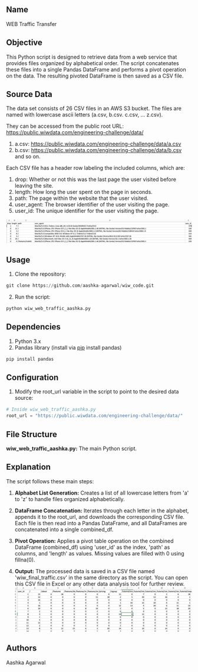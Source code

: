 ## Name

WEB Traffic Transfer

## Objective

This Python script is designed to retrieve data from a web service that provides files organized by alphabetical order. The script concatenates these files into a single Pandas DataFrame and performs a pivot operation on the data. The resulting pivoted DataFrame is then saved as a CSV file.

## Source Data
The data set consists of 26 CSV files in an AWS S3 bucket. The files are named with lowercase
ascii letters (a.csv, b.csv. c.csv, … z.csv). 

They can be accessed from the public root URL:
https://public.wiwdata.com/engineering-challenge/data/

1. a.csv: https://public.wiwdata.com/engineering-challenge/data/a.csv
2. b.csv: https://public.wiwdata.com/engineering-challenge/data/b.csv
and so on. 

Each CSV file has a header row labeling the included columns, which are:

1. drop: Whether or not this was the last page the user visited before leaving the site.
2. length: How long the user spent on the page in seconds.
3. path: The page within the website that the user visited.
4. user_agent: The browser identifier of the user visiting the page.
5. user_id: The unique identifier for the user visiting the page.

![Screenshot](input.png)

## Usage

1. Clone the repository:

```python
git clone https://github.com/aashka-agarwal/wiw_code.git
```

2. Run the script:

```python
python wiw_web_traffic_aashka.py
```

## Dependencies

1. Python 3.x
2. Pandas library (install via [pip](https://pip.pypa.io/en/stable/) install pandas)


```bash
pip install pandas
```


## Configuration

1. Modify the root_url variable in the script to point to the desired data source:

```python
# Inside wiw_web_traffic_aashka.py
root_url = "https://public.wiwdata.com/engineering-challenge/data/"
```
## File Structure
**wiw_web_traffic_aashka.py:** The main Python script.

## Explanation
The script follows these main steps:

1. **Alphabet List Generation:** Creates a list of all lowercase letters from 'a' to 'z' to handle files organized alphabetically.

2. **DataFrame Concatenation:** Iterates through each letter in the alphabet, appends it to the root_url, and downloads the corresponding CSV file. Each file is then read into a Pandas DataFrame, and all DataFrames are concatenated into a single combined_df.

3. **Pivot Operation:** Applies a pivot table operation on the combined DataFrame (combined_df) using 'user_id' as the index, 'path' as columns, and 'length' as values. Missing values are filled with 0 using fillna(0).

4. **Output:** The processed data is saved in a CSV file named 'wiw_final_traffic.csv' in the same directory as the script. You can open this CSV file in Excel or any other data analysis tool for further review.
   ![Screenshot](output.png)

## Authors

Aashka Agarwal
